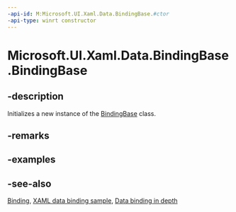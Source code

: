 ```yaml
---
-api-id: M:Microsoft.UI.Xaml.Data.BindingBase.#ctor
-api-type: winrt constructor
---
```


<!-- Method syntax
public BindingBase()
-->

# Microsoft.UI.Xaml.Data.BindingBase.BindingBase

## -description
Initializes a new instance of the [BindingBase](bindingbase.md) class.

## -remarks

## -examples

## -see-also
[Binding](binding.md), [XAML data binding sample](https://github.com/Microsoft/Windows-universal-samples/tree/master/Samples/XamlBind), [Data binding in depth](/windows/uwp/data-binding/data-binding-in-depth)
